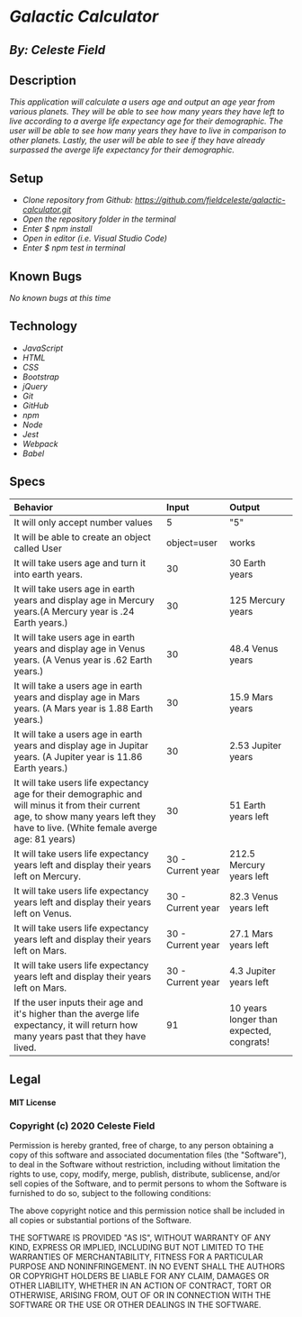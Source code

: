 # _Galactic Calculator_
## _By: Celeste Field_
## Description

_This application will calculate a users age and output an age year from various planets. They will be able to see how many years they have left to live according to a averge life expectancy age for their demographic. The user will be able to see how many years they have to live in comparison to other planets. Lastly, the user will be able to see if they have already surpassed the averge life expectancy for their demographic._

## Setup


* _Clone repository from Github: https://github.com/fieldceleste/galactic-calculator.git_
* _Open the repository folder in the terminal_
* _Enter $ npm install_
* _Open in editor (i.e. Visual Studio Code)_
* _Enter $ npm test in terminal_

## Known Bugs
_No known bugs at this time_

## Technology

* _JavaScript_
* _HTML_
* _CSS_
* _Bootstrap_
* _jQuery_
* _Git_
* _GitHub_
* _npm_
* _Node_
* _Jest_
* _Webpack_
* _Babel_


## Specs

|Behavior|Input|Output|
| :-----|:-----|:-----|
| It will only accept number values| 5 | "5" |√|
| It will be able to create an object called User| object=user| works |√| 
| It will take users age and turn it into earth years.  | 30 | 30 Earth years |√| 
| It will take users age in earth years and display age in Mercury years.(A Mercury year is .24 Earth years.) | 30 | 125 Mercury years |√|
| It will take users age in earth years and display age in Venus years. (A Venus year is .62 Earth years.) | 30 | 48.4 Venus years |√|
| It will take a users age in earth years  and display age in Mars years. (A Mars year is 1.88 Earth years.) | 30 | 15.9 Mars years |√|
| It will take a users age in earth years and display age in Jupitar years. (A Jupiter year is 11.86 Earth years.) | 30 | 2.53 Jupiter years |√|
| It will take users life expectancy age for their demographic and will minus it from their current age, to show many years left they have to live. (White female averge age: 81 years) | 30 | 51 Earth years left |
| It will take users life expectancy years left and display their years left on Mercury. | 30 - Current year | 212.5 Mercury years left |
| It will take users life expectancy years left and display their years left on Venus. | 30 - Current year | 82.3 Venus years left |
| It will take users life expectancy years left and display their years left on Mars. | 30 - Current year | 27.1 Mars years left |
| It will take users life expectancy years left and display their years left on Mars. | 30 - Current year  | 4.3 Jupiter years left |
| If the user inputs their age and it's higher than the averge life expectancy, it will return how many years past that they have lived. | 91  | 10 years longer than expected, congrats!|

## Legal

#### MIT License

### Copyright (c) 2020 Celeste Field

Permission is hereby granted, free of charge, to any person obtaining a copy
of this software and associated documentation files (the "Software"), to deal
in the Software without restriction, including without limitation the rights
to use, copy, modify, merge, publish, distribute, sublicense, and/or sell
copies of the Software, and to permit persons to whom the Software is
furnished to do so, subject to the following conditions:

The above copyright notice and this permission notice shall be included in all
copies or substantial portions of the Software.

THE SOFTWARE IS PROVIDED "AS IS", WITHOUT WARRANTY OF ANY KIND, EXPRESS OR
IMPLIED, INCLUDING BUT NOT LIMITED TO THE WARRANTIES OF MERCHANTABILITY,
FITNESS FOR A PARTICULAR PURPOSE AND NONINFRINGEMENT. IN NO EVENT SHALL THE
AUTHORS OR COPYRIGHT HOLDERS BE LIABLE FOR ANY CLAIM, DAMAGES OR OTHER
LIABILITY, WHETHER IN AN ACTION OF CONTRACT, TORT OR OTHERWISE, ARISING FROM,
OUT OF OR IN CONNECTION WITH THE SOFTWARE OR THE USE OR OTHER DEALINGS IN THE
SOFTWARE.